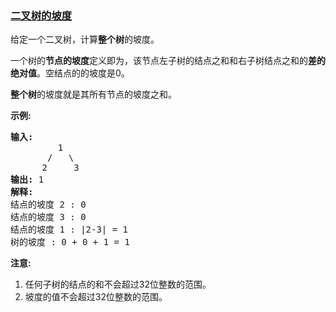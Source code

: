 ### [二叉树的坡度](https://leetcode-cn.com/problems/binary-tree-tilt)

<p>给定一个二叉树，计算<strong>整个树</strong>的坡度。</p>

<p>一个树的<strong>节点的坡度</strong>定义即为，该节点左子树的结点之和和右子树结点之和的<strong>差的绝对值</strong>。空结点的的坡度是0。</p>

<p><strong>整个树</strong>的坡度就是其所有节点的坡度之和。</p>

<p><strong>示例:</strong></p>

<pre>
<strong>输入:</strong> 
         1
       /   \
      2     3
<strong>输出:</strong> 1
<strong>解释:</strong> 
结点的坡度 2 : 0
结点的坡度 3 : 0
结点的坡度 1 : |2-3| = 1
树的坡度 : 0 + 0 + 1 = 1
</pre>

<p><strong>注意:</strong></p>

<ol>
	<li>任何子树的结点的和不会超过32位整数的范围。</li>
	<li>坡度的值不会超过32位整数的范围。</li>
</ol>
